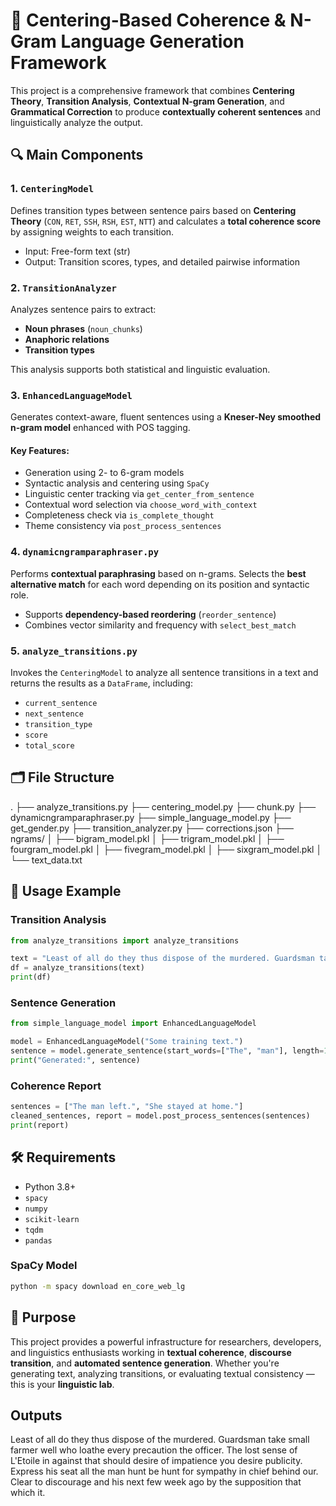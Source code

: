 
# 🧠 Centering-Based Coherence & N-Gram Language Generation Framework

This project is a comprehensive framework that combines **Centering Theory**, **Transition Analysis**, **Contextual N-gram Generation**, and **Grammatical Correction** to produce **contextually coherent sentences** and linguistically analyze the output.

## 🔍 Main Components

### 1. `CenteringModel`
Defines transition types between sentence pairs based on **Centering Theory** (`CON`, `RET`, `SSH`, `RSH`, `EST`, `NTT`) and calculates a **total coherence score** by assigning weights to each transition.

- Input: Free-form text (str)
- Output: Transition scores, types, and detailed pairwise information

### 2. `TransitionAnalyzer`
Analyzes sentence pairs to extract:
- **Noun phrases** (`noun_chunks`)
- **Anaphoric relations**
- **Transition types**

This analysis supports both statistical and linguistic evaluation.

### 3. `EnhancedLanguageModel`
Generates context-aware, fluent sentences using a **Kneser-Ney smoothed n-gram model** enhanced with POS tagging.

#### Key Features:
- Generation using 2- to 6-gram models
- Syntactic analysis and centering using `SpaCy`
- Linguistic center tracking via `get_center_from_sentence`
- Contextual word selection via `choose_word_with_context`
- Completeness check via `is_complete_thought`
- Theme consistency via `post_process_sentences`

### 4. `dynamicngramparaphraser.py`
Performs **contextual paraphrasing** based on n-grams. Selects the **best alternative match** for each word depending on its position and syntactic role.

- Supports **dependency-based reordering** (`reorder_sentence`)
- Combines vector similarity and frequency with `select_best_match`

### 5. `analyze_transitions.py`
Invokes the `CenteringModel` to analyze all sentence transitions in a text and returns the results as a `DataFrame`, including:
- `current_sentence`
- `next_sentence`
- `transition_type`
- `score`
- `total_score`

## 🗂 File Structure

.
├── analyze_transitions.py
├── centering_model.py
├── chunk.py
├── dynamicngramparaphraser.py
├── simple_language_model.py
├── get_gender.py
├── transition_analyzer.py
├── corrections.json
├── ngrams/
│   ├── bigram_model.pkl
│   ├── trigram_model.pkl
│   ├── fourgram_model.pkl
│   ├── fivegram_model.pkl
│   ├── sixgram_model.pkl
│   └── text_data.txt

## 🚀 Usage Example

### Transition Analysis
```python
from analyze_transitions import analyze_transitions

text = "Least of all do they thus dispose of the murdered. Guardsman take small farmer well who loathe every precaution the officer."
df = analyze_transitions(text)
print(df)
```

### Sentence Generation
```python
from simple_language_model import EnhancedLanguageModel

model = EnhancedLanguageModel("Some training text.")
sentence = model.generate_sentence(start_words=["The", "man"], length=12)
print("Generated:", sentence)
```

### Coherence Report
```python
sentences = ["The man left.", "She stayed at home."]
cleaned_sentences, report = model.post_process_sentences(sentences)
print(report)
```

## 🛠 Requirements

- Python 3.8+
- `spacy`
- `numpy`
- `scikit-learn`
- `tqdm`
- `pandas`

### SpaCy Model
```bash
python -m spacy download en_core_web_lg
```

## 🎯 Purpose

This project provides a powerful infrastructure for researchers, developers, and linguistics enthusiasts working in **textual coherence**, **discourse transition**, and **automated sentence generation**. Whether you're generating text, analyzing transitions, or evaluating textual consistency — this is your **linguistic lab**.

## Outputs

 Least of all do they thus dispose of the murdered. Guardsman take small farmer well who loathe every precaution the officer. The lost sense of L'Etoile in against that should desire of impatience you desire publicity. Express his seat all the man hunt be hunt for sympathy in chief behind our. Clear to discourage and his next few week ago by the supposition that which it.